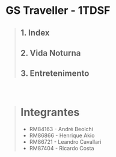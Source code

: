 # GS Traveller - 1TDSF

> ## 1. Index
> ## 2. Vida Noturna
> ## 3. Entretenimento

<br>

> # Integrantes
> - RM84163 - André Beolchi
> - RM86866 - Henrique Akio
> - RM86721 - Leandro Cavallari
> - RM87404 - Ricardo Costa 